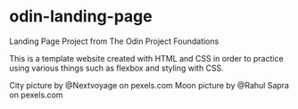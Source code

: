 # odin-landing-page
Landing Page Project from The Odin Project Foundations

This is a template website created with HTML and CSS in order to practice using various things such as flexbox and styling with CSS.


City picture by @Nextvoyage on pexels.com
Moon picture by @Rahul Sapra on pexels.com